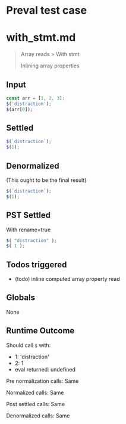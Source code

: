 # Preval test case

# with_stmt.md

> Array reads > With stmt
>
> Inlining array properties

## Input

`````js filename=intro
const arr = [1, 2, 3];
$('distraction');
$(arr[0]);
`````


## Settled


`````js filename=intro
$(`distraction`);
$(1);
`````


## Denormalized
(This ought to be the final result)

`````js filename=intro
$(`distraction`);
$(1);
`````


## PST Settled
With rename=true

`````js filename=intro
$( "distraction" );
$( 1 );
`````


## Todos triggered


- (todo) inline computed array property read


## Globals


None


## Runtime Outcome


Should call `$` with:
 - 1: 'distraction'
 - 2: 1
 - eval returned: undefined

Pre normalization calls: Same

Normalized calls: Same

Post settled calls: Same

Denormalized calls: Same
